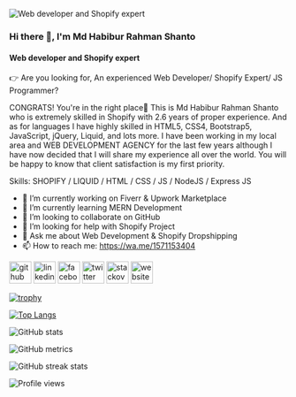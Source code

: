 ![Web developer and Shopify expert](https://media.licdn.com/dms/image/D5616AQHKlibuEpE9ew/profile-displaybackgroundimage-shrink_350_1400/0/1684167790055?e=1689811200&v=beta&t=klDKKDbvFxN4UXCeWhFA3A5WRklsiRoRC_NKg19LNbk)
### Hi there 👋, I'm Md Habibur Rahman Shanto
#### Web developer and Shopify expert

👉 Are you looking for, An experienced Web Developer/ Shopify Expert/ JS Programmer?

CONGRATS! You're in the right place🤗
This is Md Habibur Rahman Shanto who is extremely skilled in Shopify with 2.6 years of proper experience. And as for languages I have highly skilled in HTML5, CSS4, Bootstrap5, JavaScript, jQuery, Liquid, and lots more. I have been working in my local area and WEB DEVELOPMENT AGENCY for the last few years although I have now decided that I will share my experience all over the world. You will be happy to know that client satisfaction is my first priority.

Skills: SHOPIFY / LIQUID / HTML / CSS / JS / NodeJS / Express JS

- 🔭 I’m currently working on Fiverr & Upwork Marketplace 
- 🌱 I’m currently learning MERN Development 
- 👯 I’m looking to collaborate on GitHub 
- 🤔 I’m looking for help with Shopify Project 
- 💬 Ask me about Web Development & Shopify Dropshipping 
- 📫 How to reach me: https://wa.me/1571153404 


[<img src='https://cdn.jsdelivr.net/npm/simple-icons@3.0.1/icons/github.svg' alt='github' height='40'>](https://github.com/mhrshanto)  [<img src='https://cdn.jsdelivr.net/npm/simple-icons@3.0.1/icons/linkedin.svg' alt='linkedin' height='40'>](https://www.linkedin.com/in/shanto36/)  [<img src='https://cdn.jsdelivr.net/npm/simple-icons@3.0.1/icons/facebook.svg' alt='facebook' height='40'>](https://www.facebook.com/mdhabiburrahman36)  [<img src='https://cdn.jsdelivr.net/npm/simple-icons@3.0.1/icons/twitter.svg' alt='twitter' height='40'>](https://twitter.com/MdHabib70159497)  [<img src='https://cdn.jsdelivr.net/npm/simple-icons@3.0.1/icons/stackoverflow.svg' alt='stackoverflow' height='40'>](https://stackoverflow.com/users/shanto36)  [<img src='https://cdn.jsdelivr.net/npm/simple-icons@3.0.1/icons/icloud.svg' alt='website' height='40'>](https://codesplanner.com/)  

[![trophy](https://github-profile-trophy.vercel.app/?username=mhrshanto)](https://github.com/ryo-ma/github-profile-trophy)

[![Top Langs](https://github-readme-stats.vercel.app/api/top-langs/?username=mhrshanto)](https://github.com/anuraghazra/github-readme-stats)

![GitHub stats](https://github-readme-stats.vercel.app/api?username=mhrshanto&show_icons=true&count_private=true)  

![GitHub metrics](https://metrics.lecoq.io/mhrshanto)  

![GitHub streak stats](https://streak-stats.demolab.com/?user=mhrshanto)  

![Profile views](https://gpvc.arturio.dev/mhrshanto)  
